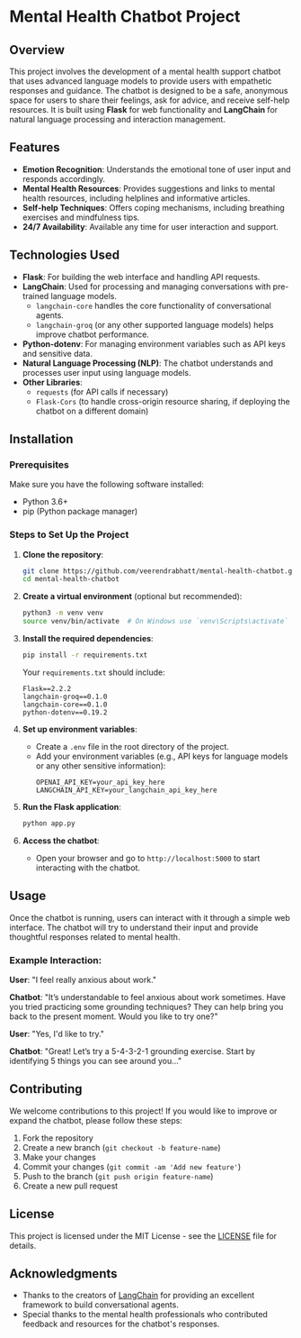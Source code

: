 # Mental Health Chatbot Project

## Overview
This project involves the development of a mental health support chatbot that uses advanced language models to provide users with empathetic responses and guidance. The chatbot is designed to be a safe, anonymous space for users to share their feelings, ask for advice, and receive self-help resources. It is built using **Flask** for web functionality and **LangChain** for natural language processing and interaction management.

## Features
- **Emotion Recognition**: Understands the emotional tone of user input and responds accordingly.
- **Mental Health Resources**: Provides suggestions and links to mental health resources, including helplines and informative articles.
- **Self-help Techniques**: Offers coping mechanisms, including breathing exercises and mindfulness tips.
- **24/7 Availability**: Available any time for user interaction and support.

## Technologies Used
- **Flask**: For building the web interface and handling API requests.
- **LangChain**: Used for processing and managing conversations with pre-trained language models.
  - `langchain-core` handles the core functionality of conversational agents.
  - `langchain-groq` (or any other supported language models) helps improve chatbot performance.
- **Python-dotenv**: For managing environment variables such as API keys and sensitive data.
- **Natural Language Processing (NLP)**: The chatbot understands and processes user input using language models.
- **Other Libraries**:
  - `requests` (for API calls if necessary)
  - `Flask-Cors` (to handle cross-origin resource sharing, if deploying the chatbot on a different domain)
  
## Installation

### Prerequisites
Make sure you have the following software installed:
- Python 3.6+
- pip (Python package manager)

### Steps to Set Up the Project

1. **Clone the repository**:
   ```bash
   git clone https://github.com/veerendrabhatt/mental-health-chatbot.git
   cd mental-health-chatbot
   ```

2. **Create a virtual environment** (optional but recommended):
   ```bash
   python3 -m venv venv
   source venv/bin/activate  # On Windows use `venv\Scripts\activate`
   ```

3. **Install the required dependencies**:
   ```bash
   pip install -r requirements.txt
   ```

   Your `requirements.txt` should include:
   ```
   Flask==2.2.2
   langchain-groq==0.1.0
   langchain-core==0.1.0
   python-dotenv==0.19.2
   ```

4. **Set up environment variables**:
   - Create a `.env` file in the root directory of the project.
   - Add your environment variables (e.g., API keys for language models or any other sensitive information):
     ```
     OPENAI_API_KEY=your_api_key_here
     LANGCHAIN_API_KEY=your_langchain_api_key_here
     ```

5. **Run the Flask application**:
   ```bash
   python app.py
   ```

6. **Access the chatbot**:
   - Open your browser and go to `http://localhost:5000` to start interacting with the chatbot.

## Usage

Once the chatbot is running, users can interact with it through a simple web interface. The chatbot will try to understand their input and provide thoughtful responses related to mental health.

### Example Interaction:

**User**: "I feel really anxious about work."

**Chatbot**: "It’s understandable to feel anxious about work sometimes. Have you tried practicing some grounding techniques? They can help bring you back to the present moment. Would you like to try one?"

**User**: "Yes, I'd like to try."

**Chatbot**: "Great! Let’s try a 5-4-3-2-1 grounding exercise. Start by identifying 5 things you can see around you..."

## Contributing

We welcome contributions to this project! If you would like to improve or expand the chatbot, please follow these steps:

1. Fork the repository
2. Create a new branch (`git checkout -b feature-name`)
3. Make your changes
4. Commit your changes (`git commit -am 'Add new feature'`)
5. Push to the branch (`git push origin feature-name`)
6. Create a new pull request

## License

This project is licensed under the MIT License - see the [LICENSE](LICENSE) file for details.

## Acknowledgments

- Thanks to the creators of [LangChain](https://www.langchain.com/) for providing an excellent framework to build conversational agents.
- Special thanks to the mental health professionals who contributed feedback and resources for the chatbot's responses.
